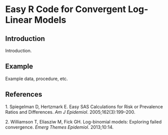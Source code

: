 
<!-- README.md is generated from README.Rmd. Please edit that file -->

# Easy R Code for Convergent Log-Linear Models

## Introduction

Introduction.

## Example

Example data, procedure, etc.

## References

<div id="refs" class="references">

<div id="ref-Spiegelman2005-Easy">

1\. Spiegelman D, Hertzmark E. Easy SAS Calculations for Risk or
Prevalence Ratios and Differences. *Am J Epidemiol*.
2005;162(3):199–200. 

</div>

<div id="ref-Williamson2013-Logbinomial">

2\. Williamson T, Eliasziw M, Fick GH. Log-binomial models: Exploring
failed convergence. *Emerg Themes Epidemiol*. 2013;10:14. 

</div>

</div>
